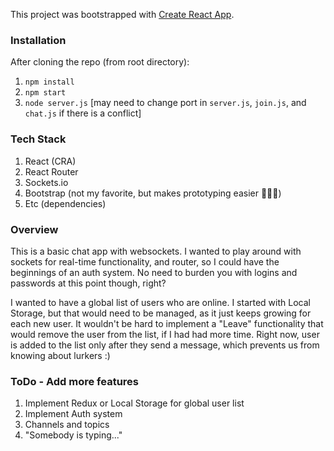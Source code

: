 This project was bootstrapped with [Create React App](https://github.com/facebook/create-react-app).

### Installation
After cloning the repo (from root directory):
  1. `npm install`
  2. `npm start`
  3. `node server.js` [may need to change port in `server.js`, `join.js`, and `chat.js` if there is a conflict]
  
### Tech Stack
  1. React (CRA)
  2. React Router
  3. Sockets.io
  4. Bootstrap (not my favorite, but makes prototyping easier 🤷🏻‍♀️)
  5. Etc (dependencies)

### Overview
This is a basic chat app with websockets. I wanted to play around with sockets for real-time functionality, and router, so I could have the beginnings of an auth system. No need to burden you with logins and passwords at this point though, right?

I wanted to have a global list of users who are online. I started with Local Storage, but that would need to be managed, as it just keeps growing for each new user. It wouldn't be hard to implement a "Leave" functionality that would remove the user from the list, if I had had more time. Right now, user is added to the list only after they send a message, which prevents us from knowing about lurkers :)

### ToDo - Add more features
  1. Implement Redux or Local Storage for global user list 
  2. Implement Auth system
  3. Channels and topics
  4. "Somebody is typing..."
  
  

